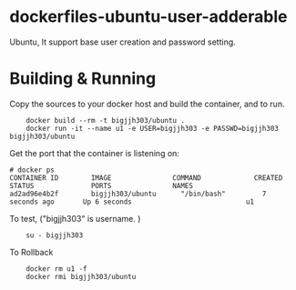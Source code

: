 # dockerfiles-ubuntu-user-adderable
Ubuntu, It support base user creation and password setting.

# Building & Running

Copy the sources to your docker host and build the container, and to run.
```
	docker build --rm -t bigjjh303/ubuntu .
	docker run -it --name u1 -e USER=bigjjh303 -e PASSWD=bigjjh303 bigjjh303/ubuntu
```
Get the port that the container is listening on:

```
# docker ps
CONTAINER ID        IMAGE               COMMAND             CREATED             STATUS              PORTS               NAMES
ad2ad96e4b2f        bigjjh303/ubuntu      "/bin/bash"         7 seconds ago       Up 6 seconds                            u1
```

To test, ("bigjjh303" is username. )
```
	su - bigjjh303
```
To Rollback
```
    docker rm u1 -f
    docker rmi bigjjh303/ubuntu
```
